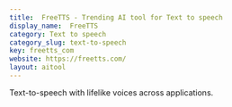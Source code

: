 ```yaml
---
title:  FreeTTS - Trending AI tool for Text to speech
display_name:  FreeTTS
category: Text to speech
category_slug: text-to-speech
key: freetts_com
website: https://freetts.com/
layout: aitool
---
```


Text-to-speech with lifelike voices across applications.
